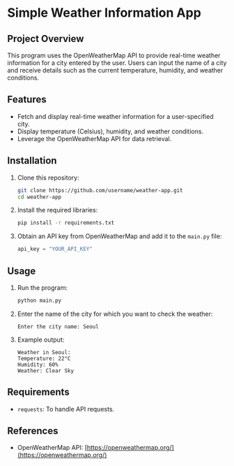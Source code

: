 # Simple Weather Information App

## Project Overview
This program uses the OpenWeatherMap API to provide real-time weather information for a city entered by the user. Users can input the name of a city and receive details such as the current temperature, humidity, and weather conditions.

## Features
- Fetch and display real-time weather information for a user-specified city.
- Display temperature (Celsius), humidity, and weather conditions.
- Leverage the OpenWeatherMap API for data retrieval.

## Installation
1. Clone this repository:
   ```bash
   git clone https://github.com/username/weather-app.git
   cd weather-app
   ```

2. Install the required libraries:
   ```bash
   pip install -r requirements.txt
   ```

3. Obtain an API key from OpenWeatherMap and add it to the `main.py` file:
   ```python
   api_key = "YOUR_API_KEY"
   ```

## Usage
1. Run the program:
   ```bash
   python main.py
   ```

2. Enter the name of the city for which you want to check the weather:
   ```
   Enter the city name: Seoul
   ```

3. Example output:
   ```
   Weather in Seoul:
   Temperature: 22°C
   Humidity: 60%
   Weather: Clear Sky
   ```

## Requirements
- `requests`: To handle API requests.

## References
- OpenWeatherMap API: [https://openweathermap.org/](https://openweathermap.org/)

